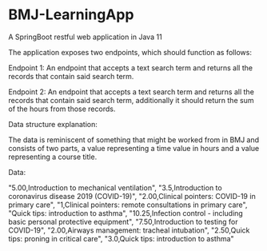 # BMJ-LearningApp
A SpringBoot restful web application in Java 11 


The application exposes two endpoints, which should function as follows:

Endpoint 1: 
      An endpoint that accepts a text search term and returns all the records that contain said search term.

Endpoint 2:
     An endpoint that accepts a text search term and returns all the records that contain said search term, additionally it should return the sum of the hours from those records.


Data structure explanation:

The data is reminiscent of something that might be worked from in BMJ and consists of two parts, a value representing a time value in hours and a value representing a course title. 


Data: 
  
"5.00,Introduction to mechanical ventilation",
"3.5,Introduction to coronavirus disease 2019 (COVID-19)",
"2.00,Clinical pointers: COVID-19 in primary care",
"1,Clinical pointers: remote consultations in primary care",
"Quick tips: introduction to asthma",
"10.25,Infection control - including basic personal protective equipment",
"7.50,Introduction to testing for COVID-19",
"2.00,Airways management: tracheal intubation",
"2.50,Quick tips: proning in critical care",
"3.0,Quick tips: introduction to asthma"
